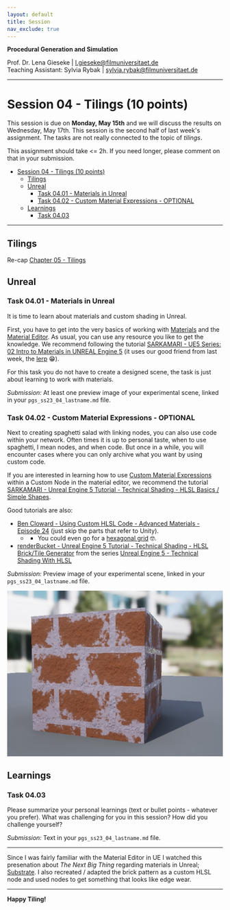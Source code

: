 ```yaml
---
layout: default
title: Session
nav_exclude: true
---
```


**Procedural Generation and Simulation**  


Prof. Dr. Lena Gieseke \| l.gieseke@filmuniversitaet.de  
Teaching Assistant: Sylvia Rybak \| sylvia.rybak@filmuniversitaet.de

---

# Session 04 - Tilings (10 points)

This session is due on **Monday, May 15th** and we will discuss the results on Wednesday, May 17th. This session is the second half of last week's assignment. The tasks are not really connected to the topic of *tilings*.

This assignment should take <= 2h. If you need longer, please comment on that in your submission.

* [Session 04 - Tilings (10 points)](#session-04---tilings-10-points)
    * [Tilings](#tilings)
    * [Unreal](#unreal)
        * [Task 04.01 - Materials in Unreal](#task-0401---materials-in-unreal)
        * [Task 04.02 - Custom Material Expressions - OPTIONAL](#task-0402---custom-material-expressions---optional)
    * [Learnings](#learnings)
        * [Task 04.03](#task-0403)


---

## Tilings

Re-cap [Chapter 05 - Tilings](../../02_scripts/pgs_ss23_04_tilings_script.md)

## Unreal

### Task 04.01 - Materials in Unreal

It is time to learn about materials and custom shading in Unreal.

First, you have to get into the very basics of working with [Materials](https://docs.unrealengine.com/5.1/en-US/unreal-engine-materials/) and the [Material Editor](https://docs.unrealengine.com/5.1/en-US/essential-unreal-engine-material-concepts/). As usual, you can use any resource you like to get the knowledge. We recommend following the tutorial [SARKAMARI - UE5 Series: 02 Intro to Materials in UNREAL Engine 5](https://www.youtube.com/watch?v=N4PT3FhW_wU) (it uses our good friend from last week, the [lerp](https://docs.unrealengine.com/5.1/en-US/BlueprintAPI/Math/Float/Lerp/) 😁). 
  
For this task you do not have to create a designed scene, the task is just about learning to work with materials.
  
*Submission:* At least one preview image of your experimental scene, linked in your `pgs_ss23_04_lastname.md` file.


### Task 04.02 - Custom Material Expressions - OPTIONAL

Next to creating spaghetti salad with linking nodes, you can also use code within your network. Often times it is up to personal taste, when to use spaghetti, I mean nodes, and when code. But once in a while, you will encounter cases where you can only archive what you want by using custom code.

If you are interested in learning how to use [Custom Material Expressions](https://docs.unrealengine.com/5.1/en-US/custom-material-expressions-in-unreal-engine/) within a Custom Node in the material editor, we recommend the tutorial [SARKAMARI - Unreal Engine 5 Tutorial - Technical Shading - HLSL Basics / Simple Shapes](https://www.youtube.com/watch?v=95Xr4GG-7zY).


Good tutorials are also:
* [Ben Cloward - Using Custom HLSL Code - Advanced Materials - Episode 24](https://www.youtube.com/watch?v=qaNPY4alhQs) (just skip the parts that refer to Unity).
    * * You could even go for a [hexagonal grid](https://www.youtube.com/watch?v=hc6msdFcnA4) 🤓.
* [renderBucket - Unreal Engine 5 Tutorial - Technical Shading - HLSL Brick/Tile Generator](https://www.youtube.com/watch?v=MHFqQjdH0Pw&list=PLoHLpVCC9RmMMmW5eP1aAyJrTjxd46rx_&index=3) from the series [Unreal Engine 5 - Technical Shading With HLSL](https://www.youtube.com/playlist?list=PLoHLpVCC9RmMMmW5eP1aAyJrTjxd46rx_)



*Submission:* Preview image of your experimental scene, linked in your `pgs_ss23_04_lastname.md` file.

![](brick.jpg)

## Learnings

### Task 04.03

Please summarize your personal learnings (text or bullet points - whatever you prefer). What was challenging for you in this session? How did you challenge yourself?

*Submission:* Text in your `pgs_ss23_04_lastname.md` file.

---

Since I was fairly familiar with the Material Editor in UE I watched this presenation about *The Next Big Thing* regarding materials in Unreal; [Substrate](https://www.youtube.com/watch?v=joOIBteSo1w).
I also recreated / adapted the brick pattern as a custom HLSL node and used nodes to get something that looks like edge wear.


---

**Happy Tiling!**

